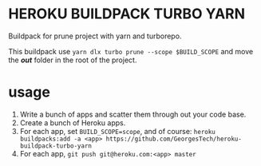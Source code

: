 # HEROKU BUILDPACK TURBO YARN

Buildpack for prune project with yarn and turborepo.

This buildpack use `yarn dlx turbo prune --scope $BUILD_SCOPE` and move the ***out*** folder in the root of the project.

# usage

1. Write a bunch of apps and scatter them through out your code base.
2. Create a bunch of Heroku apps.
3. For each app, set `BUILD_SCOPE=scope`, and of course:
   `heroku buildpacks:add -a <app> https://github.com/GeorgesTech/heroku-buildpack-turbo-yarn`
4. For each app, `git push git@heroku.com:<app> master`
